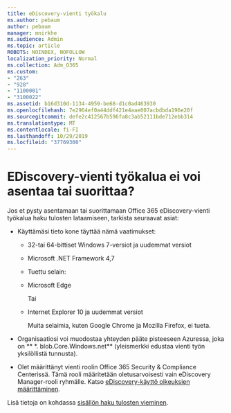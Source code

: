 ```yaml
---
title: eDiscovery-vienti työkalu
ms.author: pebaum
author: pebaum
manager: mnirkhe
ms.audience: Admin
ms.topic: article
ROBOTS: NOINDEX, NOFOLLOW
localization_priority: Normal
ms.collection: Adm_O365
ms.custom:
- "263"
- "928"
- "1100001"
- "3100022"
ms.assetid: b16d310d-1134-4959-be68-d1c0ad463930
ms.openlocfilehash: 7e2964ef0a44ddf421e4aae007acbdbda196e20f
ms.sourcegitcommit: defe2c412567b596fa8c3ab52111bde712ebb314
ms.translationtype: MT
ms.contentlocale: fi-FI
ms.lasthandoff: 10/29/2019
ms.locfileid: "37769300"
---
```

# <a name="cant-install-or-run-the-ediscovery-export-tool"></a>EDiscovery-vienti työkalua ei voi asentaa tai suorittaa?

Jos et pysty asentamaan tai suorittamaan Office 365 eDiscovery-vienti työkalua haku tulosten lataamiseen, tarkista seuraavat asiat:
  
- Käyttämäsi tieto kone täyttää nämä vaatimukset:

  - 32-tai 64-bittiset Windows 7-versiot ja uudemmat versiot

  - Microsoft .NET Framework 4,7

  - Tuettu selain:

  - Microsoft Edge

    Tai

  - Internet Explorer 10 ja uudemmat versiot

    Muita selaimia, kuten Google Chrome ja Mozilla Firefox, ei tueta.

- Organisaatiosi voi muodostaa yhteyden pääte pisteeseen Azuressa, joka on ** \*. blob.Core.Windows.net** (yleismerkki edustaa vienti työn yksilöllistä tunnusta).

- Olet määrittänyt vienti roolin Office 365 Security &amp; Compliance Centerissä. Tämä rooli määritetään oletusarvoisesti vain eDiscovery Manager-rooli ryhmälle. Katso [eDiscovery-käyttö oikeuksien määrittäminen](https://docs.microsoft.com/office365/securitycompliance/assign-ediscovery-permissions).

Lisä tietoja on kohdassa [sisällön haku tulosten vieminen](https://docs.microsoft.com/office365/securitycompliance/export-search-results).
  